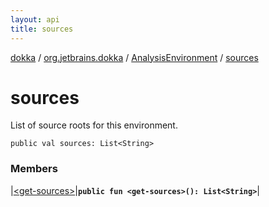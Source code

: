 ```yaml
---
layout: api
title: sources
---
```

[dokka](../../../index.html) / [org.jetbrains.dokka](../../index.html) / [AnalysisEnvironment](../index.html) / [sources](index.html)


# sources

List of source roots for this environment.

```
public val sources: List<String>
```


### Members


|[&lt;get-sources&gt;](_get-sources_.html)|**`public fun <get-sources>(): List<String>`**|

